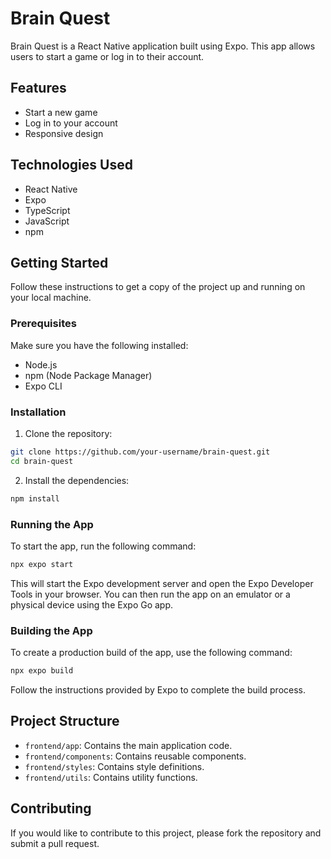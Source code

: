 # Brain Quest

Brain Quest is a React Native application built using Expo. This app allows users to start a game or log in to their account.

## Features

- Start a new game
- Log in to your account
- Responsive design

## Technologies Used

- React Native
- Expo
- TypeScript
- JavaScript
- npm

## Getting Started

Follow these instructions to get a copy of the project up and running on your local machine.

### Prerequisites

Make sure you have the following installed:

- Node.js
- npm (Node Package Manager)
- Expo CLI

### Installation

1. Clone the repository:

```bash
git clone https://github.com/your-username/brain-quest.git
cd brain-quest
```

2. Install the dependencies:

```bash
npm install
```

### Running the App

To start the app, run the following command:

```bash
npx expo start
```

This will start the Expo development server and open the Expo Developer Tools in your browser. You can then run the app on an emulator or a physical device using the Expo Go app.

### Building the App

To create a production build of the app, use the following command:

```bash
npx expo build
```

Follow the instructions provided by Expo to complete the build process.

## Project Structure

- `frontend/app`: Contains the main application code.
- `frontend/components`: Contains reusable components.
- `frontend/styles`: Contains style definitions.
- `frontend/utils`: Contains utility functions.

## Contributing

If you would like to contribute to this project, please fork the repository and submit a pull request.

